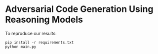 # Adversarial Code Generation Using Reasoning Models

To reproduce our results:
```
pip install -r requirements.txt
python main.py
```
